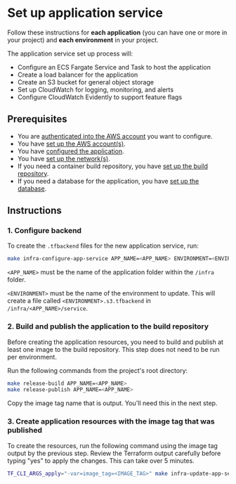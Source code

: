 # Set up application service

Follow these instructions for **each application** (you can have one or more in your project) and **each environment** in your project.

The application service set up process will:

* Configure an ECS Fargate Service and Task to host the application
* Create a load balancer for the application
* Create an S3 bucket for general object storage
* Set up CloudWatch for logging, monitoring, and alerts
* Configure CloudWatch Evidently to support feature flags

## Prerequisites

* You are [authenticated into the AWS account](./set-up-infrastructure-tools.md#authenticate-with-aws) you want to configure.
* You have [set up the AWS account(s)](./set-up-aws-accounts.md).
* You have [configured the application](/infra/app/app-config/main.tf).
* You have [set up the network(s)](./set-up-networks.md).
* If you need a container build repository, you have [set up the build repository](./set-up-app-build-repository.md).
* If you need a database for the application, you have [set up the database](./set-up-app-database.md).

## Instructions

### 1. Configure backend

To create the `.tfbackend` files for the new application service, run:

```bash
make infra-configure-app-service APP_NAME=<APP_NAME> ENVIRONMENT=<ENVIRONMENT>
```

`<APP_NAME>` must be the name of the application folder within the `/infra` folder.

`<ENVIRONMENT>` must be the name of the environment to update. This will create a file called `<ENVIRONMENT>.s3.tfbackend` in `/infra/<APP_NAME>/service`.

### 2. Build and publish the application to the build repository

Before creating the application resources, you need to build and publish at least one image to the build repository. This step does not need to be run per environment.

Run the following commands from the project's root directory:

```bash
make release-build APP_NAME=<APP_NAME>
make release-publish APP_NAME=<APP_NAME>
```

Copy the image tag name that is output. You'll need this in the next step.

### 3. Create application resources with the image tag that was published

To create the resources, run the following command using the image tag output by the previous step. Review the Terraform output carefully before typing "yes" to apply the changes. This can take over 5 minutes.

```bash
TF_CLI_ARGS_apply="-var=image_tag=<IMAGE_TAG>" make infra-update-app-service APP_NAME=<APP_NAME> ENVIRONMENT=<ENVIRONMENT>
```